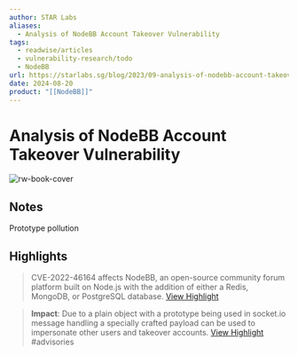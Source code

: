 ```yaml
---
author: STAR Labs
aliases:
  - Analysis of NodeBB Account Takeover Vulnerability
tags:
  - readwise/articles
  - vulnerability-research/todo
  - NodeBB
url: https://starlabs.sg/blog/2023/09-analysis-of-nodebb-account-takeover-vulnerability-cve-2022-46164/
date: 2024-08-20
product: "[[NodeBB]]"
---
```

# Analysis of NodeBB Account Takeover Vulnerability

![rw-book-cover](https://starlabs.sg/logo-white.png)

## Notes
Prototype pollution

## Highlights


> CVE-2022-46164 affects NodeBB, an open-source community forum platform built on Node.js with the addition of either a Redis, MongoDB, or PostgreSQL database.
> [View Highlight](https://read.readwise.io/read/01hbtzb1em7m12twwb4b02a77q)



> **Impact**: Due to a plain object with a prototype being used in socket.io message handling a specially crafted payload can be used to impersonate other users and takeover accounts.
> [View Highlight](https://read.readwise.io/read/01hbtzb9x02fxprtt3p09b63a0)
> #advisories 
